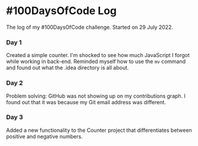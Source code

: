 # #100DaysOfCode Log
The log of my #100DaysOfCode challenge. Started on 29 July 2022.

### Day 1
Created a simple counter. I'm shocked to see how much JavaScript
I forgot while working in back-end. Reminded myself how to use 
the ```mv``` command and found out what the .idea directory is
all about.

### Day 2
Problem solving: GitHub was not showing up on my contributions graph.
I found out that it was because my Git email address was different.

### Day 3
Added a new functionality to the Counter project that differentiates
between positive and negative numbers.